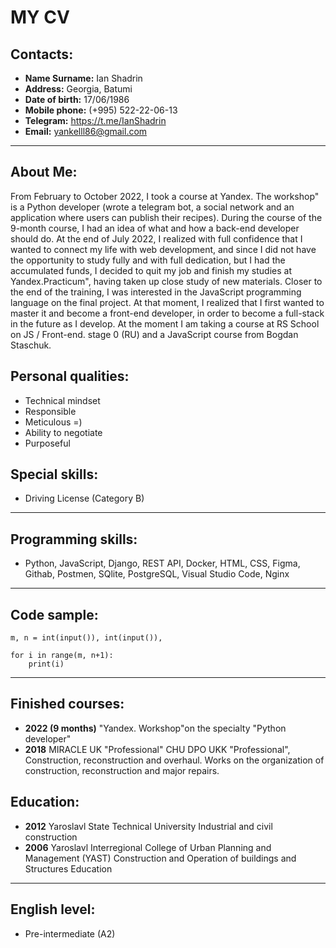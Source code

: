 # MY CV

## Contacts:
- **Name Surname:** Ian Shadrin
- **Address:** Georgia, Batumi
- **Date of birth:** 17/06/1986
- **Mobile phone:** (+995) 522-22-06-13
- **Telegram:** https://t.me/IanShadrin
- **Email:** yankelll86@gmail.com

---

## About Me:
From February to October 2022, I took a course at Yandex. The workshop" is a Python developer (wrote a telegram bot, a social network and an application where users can publish their recipes).
During the course of the 9-month course, I had an idea of what and how a back-end developer should do.
At the end of July 2022, I realized with full confidence that I wanted to connect my life with web development, and since I did not have the opportunity to study fully and with full dedication, but I had the accumulated funds, I decided to quit my job and finish my studies at Yandex.Practicum", having taken up close study of new materials.
Closer to the end of the training, I was interested in the JavaScript programming language on the final project. At that moment, I realized that I first wanted to master it and become a front-end developer, in order to become a full-stack in the future as I develop.
At the moment I am taking a course at RS School on JS / Front-end. stage 0 (RU) and a JavaScript course from Bogdan Staschuk.


## Personal qualities:
- Technical mindset
- Responsible
- Meticulous =)
- Ability to negotiate
- Purposeful


## Special skills:
- Driving License (Category B)

---

## Programming skills:
-  Python, JavaScript, Django, REST API, Docker, HTML, CSS, Figma, Githab, Postmen, SQlite, PostgreSQL, Visual Studio Code, Nginx

---

## Code sample:
```
m, n = int(input()), int(input()), 

for i in range(m, n+1):
    print(i)
```
---

## Finished courses:
- **2022 (9 months)** "Yandex. Workshop"on the specialty "Python developer"
- **2018** MIRACLE UK "Professional"
CHU DPO UKK "Professional", Construction, reconstruction and overhaul. Works on the organization of construction, reconstruction and major repairs.

## Education:
- **2012** Yaroslavl State Technical University
Industrial and civil construction
- **2006** Yaroslavl Interregional College of Urban Planning and Management (YAST)
Construction and Operation of buildings and Structures
Education

---
## English level:

- Pre-intermediate (A2)
